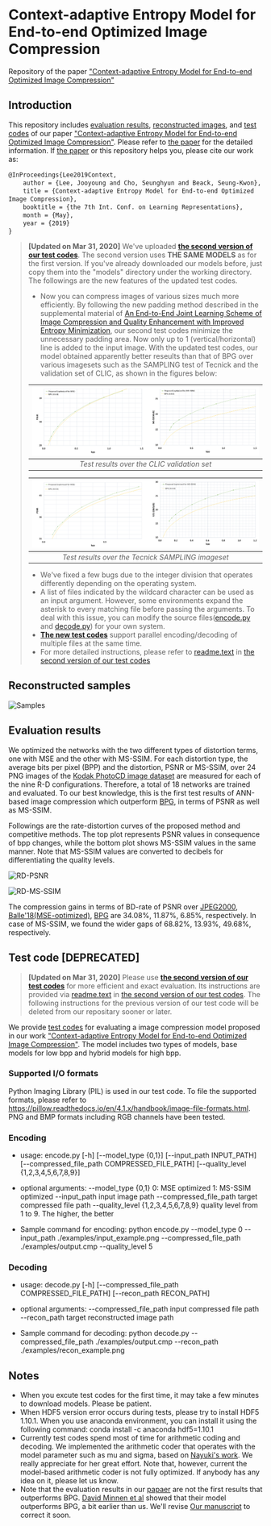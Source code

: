 #  Context-adaptive Entropy Model for End-to-end Optimized Image Compression
Repository of the paper ["Context-adaptive Entropy Model for End-to-end Optimized Image Compression"](http://arxiv.org/abs/1809.10452)

## Introduction
This repository includes [evaluation results](https://github.com/JooyoungLeeETRI/CA_Entropy_Model/tree/master/Evaluation%20Results), [reconstructed images](https://github.com/JooyoungLeeETRI/CA_Entropy_Model/tree/master/Reconstructed%20images), and [test codes](./CA_EntropyModel_Test) of our paper ["Context-adaptive Entropy Model for End-to-end Optimized Image Compression"](http://arxiv.org/abs/1809.10452). Please refer to [the paper](http://arxiv.org/abs/1809.10452) for the detailed information. If  [the paper](http://arxiv.org/abs/1809.10452) or this repository helps you, please cite our work as:
~~~
@InProceedings{Lee2019Context,
    author = {Lee, Jooyoung and Cho, Seunghyun and Beack, Seung-Kwon},
    title = {Context-adaptive Entropy Model for End-to-end Optimized Image Compression},
    booktitle = {the 7th Int. Conf. on Learning Representations},
    month = {May},
    year = {2019}
}
~~~

>**[Updated on Mar 31, 2020]**
>We've uploaded [**the second version of our test codes**](./CA_EntropyModel_Test_v2). The second version uses **THE SAME MODELS** as for the first version. If you've already downloaded our models before, just copy them into the "models" directory under the working directory. 
>The followings are the new features of the updated test codes.
>
>* Now you can compress images of various sizes much more efficiently. By following the new padding method described in the supplemental material of [An End-to-End Joint Learning Scheme of Image Compression and Quality Enhancement with Improved Entropy Minimization](https://arxiv.org/abs/1912.12817), our second test codes minimize the unnecessary padding area. Now only up to 1 (vertical/horizontal) line is added to the input image. With the updated test codes, our model obtained apparently better reseults than that of BPG over various imagesets such as the SAMPLING test of Tecnick and the validation set of CLIC, as shown in the figures below:
>
>| ![Samples](./figures/CLIC_results.png) |
>|:--:|
>| *Test results over the CLIC validation set* |
>
>|![Samples](./figures/Tecnick_results.png)|
>|:--:|
>| *Test results over the Tecnick SAMPLING imageset* |
>
>* We've fixed a few bugs due to the integer division that operates differently depending on the operating system.
>* A list of files indicated by the wildcard character can be used as an input argument. However, some environments expand the asterisk to every matching file before passing the arguments. To deal with this issue, you can modify the source files([encode.py](./CA_EntropyModel_Test_v2/encode.py) and [decode.py](./CA_EntropyModel_Test_v2/decode.py)) for your own system.
>* [**The new test codes**](./CA_EntropyModel_Test_v2) support parallel encoding/decoding of multiple files at the same time.
>* For more detailed instructions, please refer to [readme.text](./CA_EntropyModel_Test_v2/readme.txt) in [the second version of our test codes](./CA_EntropyModel_Test_v2)


## Reconstructed samples
![Samples](./figures/samplecomparison.png)

## Evaluation results
We optimized the networks with the two different types of distortion terms, one with MSE and the other with MS-SSIM. For each distortion type, the average bits per pixel (BPP) and the distortion, PSNR or MS-SSIM, over 24 PNG images of the [Kodak PhotoCD image dataset](http://r0k.us/graphics/kodak/) are measured for each of the nine R-D configurations. Therefore, a total of 18 networks are trained and evaluated. To our best knowledge, this is the first test results of ANN-based image compression which outperform [BPG](https://bellard.org/bpg/), in terms of PSNR as well as MS-SSIM.

Followings are the rate-distortion curves of the proposed method and competitive methods. The top plot represents PSNR values in consequence of bpp changes, while the bottom plot shows MS-SSIM values in the same manner. Note that MS-SSIM values are converted to decibels for differentiating the quality levels. 

![RD-PSNR](./figures/RD_PSNR.png)


![RD-MS-SSIM](./figures/RD_MSSSIM.png)

The compression gains in terms of BD-rate of PSNR over [JPEG2000](http://www.openjpeg.org/), [Balle'18(MSE-optimized)](https://arxiv.org/abs/1802.01436), [BPG](https://bellard.org/bpg/) are 34.08\%, 11.87\%, 6.85\%, respectively. In case of MS-SSIM, we found the wider gaps of 68.82\%, 13.93\%, 49.68\%, respectively.

## Test code [DEPRECATED]
>**[Updated on Mar 31, 2020]**
>Please use [**the second version of our test codes**](./CA_EntropyModel_Test_v2) for more efficient and exact evaluation. Its instructions are provided via [readme.text](./CA_EntropyModel_Test_v2/readme.txt) in [the second version of our test codes](./CA_EntropyModel_Test_v2). The following instructions for the previous version of our test code will be deleted from our repositary sooner or later.

We provide [test codes](./CA_EntropyModel_Test) for evaluating a image compression model proposed in our work ["Context-adaptive Entropy Model for End-to-end Optimized Image Compression"](http://arxiv.org/abs/1809.10452). The model includes two types of models, base models for low bpp and hybrid models for high bpp.


### Supported I/O formats
Python Imaging Library (PIL) is used in our test code. To file the supported formats, please refer to https://pillow.readthedocs.io/en/4.1.x/handbook/image-file-formats.html. PNG and BMP formats including RGB channels have been tested.


### Encoding
* usage: 
encode.py [-h] [--model_type {0,1}] [--input_path INPUT_PATH]
                 [--compressed_file_path COMPRESSED_FILE_PATH]
                 [--quality_level {1,2,3,4,5,6,7,8,9}]

* optional arguments:
  --model_type {0,1}    	0: MSE optimized 1: MS-SSIM optimized
  --input_path 			input image path
  --compressed_file_path 	target compressed file path
  --quality_level {1,2,3,4,5,6,7,8,9}	quality level from 1 to 9. The higher, the better

* Sample command for encoding:
python encode.py --model_type 0 --input_path ./examples/input_example.png --compressed_file_path ./examples/output.cmp --quality_level 5



### Decoding
* usage: 
decode.py [-h] [--compressed_file_path COMPRESSED_FILE_PATH]
                 [--recon_path RECON_PATH]

* optional arguments:
  --compressed_file_path 	input compressed file path
  --recon_path 			target reconstructed image path

* Sample command for decoding:
python decode.py --compressed_file_path ./examples/output.cmp --recon_path ./examples/recon_example.png


## Notes
* When you excute test codes for the first time, it may take a few minutes to download models. Please be patient.
* When HDF5 version error occurs during tests, please try to install HDF5 1.10.1. When you use anaconda environment, you can install it using the following command:
conda install -c anaconda hdf5=1.10.1
* Currently test codes spend most of time for arithmetic coding and decoding. We implemented the arithmetic coder that operates with the model parameter such as mu and sigma, based on [Nayuki's work](https://github.com/nayuki/Reference-arithmetic-coding). We really appreciate for her great effort. Note that, however, current the model-based arithmetic coder is not fully optimized. If anybody has any idea on it, please let us know.
* Note that the evaluation results in our [papaer](http://arxiv.org/abs/1809.10452) are not the first results that outperforms BPG. [David Minnen et al](https://arxiv.org/abs/1809.02736) showed that their model outperforms BPG, a bit earlier than us. We'll revise [Our manuscript](http://arxiv.org/abs/1809.10452) to correct it soon.
